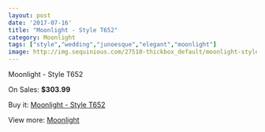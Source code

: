 ```yaml
---
layout: post
date: '2017-07-16'
title: "Moonlight - Style T652"
category: Moonlight
tags: ["style","wedding","junoesque","elegant","moonlight"]
image: http://img.sequinious.com/27510-thickbox_default/moonlight-style-t652.jpg
---
```

Moonlight - Style T652

On Sales: **$303.99**
<a href="https://www.sequinious.com/moonlight/1849-moonlight-style-t652.html"><amp-img layout="responsive" width="600" height="600" src="//img.sequinious.com/27510-thickbox_default/moonlight-style-t652.jpg" alt="Moonlight - Style T652 0" /></a>
<a href="https://www.sequinious.com/moonlight/1849-moonlight-style-t652.html"><amp-img layout="responsive" width="600" height="600" src="//img.sequinious.com/27511-thickbox_default/moonlight-style-t652.jpg" alt="Moonlight - Style T652 1" /></a>

Buy it: [Moonlight - Style T652](https://www.sequinious.com/moonlight/1849-moonlight-style-t652.html "Moonlight - Style T652")

View more: [Moonlight](https://www.sequinious.com/27-moonlight "Moonlight")
